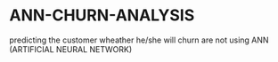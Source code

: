 # ANN-CHURN-ANALYSIS
   predicting  the customer wheather he/she will churn are not using ANN (ARTIFICIAL NEURAL NETWORK)
